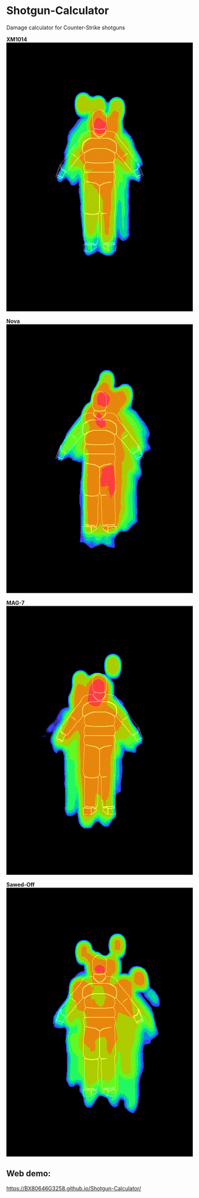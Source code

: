 # Shotgun-Calculator
Damage calculator for Counter-Strike shotguns

**XM1014**  
![xm1014 damage gif](https://github.com/BX80646G3258/Shotgun-Calculator/blob/master/img/xm1014.gif)

**Nova**  
![nova damage gif](https://github.com/BX80646G3258/Shotgun-Calculator/blob/master/img/nova.gif)

**MAG-7**  
![mag-7 damage gif](https://github.com/BX80646G3258/Shotgun-Calculator/blob/master/img/mag-7.gif)

**Sawed-Off**  
![sawed-off damage gif](https://github.com/BX80646G3258/Shotgun-Calculator/blob/master/img/sawedoff.gif)


## Web demo:
https://BX80646G3258.github.io/Shotgun-Calculator/
